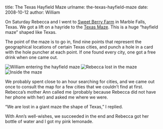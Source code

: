 title: The Texas Hayfield Maze
urlname: the-texas-hayfield-maze
date: 2008-10-12
author: William

On Saturday Rebecca and I went to [Sweet Berry Farm][a] in Marble Falls, Texas.
We got a lift on a hayride to the [Texas Maze][b]. This is a huge
&ldquo;hayfield maze&rdquo; shaped like Texas.

The point of the maze is to go in, find nine points that represent the
geographical locations of certain Texas cities, and punch a hole in a card with
the hole puncher at each point. If one found every city, one got a free drink
when one came out.

<img src="{static}/images/2008-10-11-hayfield-maze-01.jpg" alt="William entering the hayfield maze" class="img-fluid" />

<img src="{static}/images/2008-10-11-hayfield-maze-02.jpg" alt="Rebecca lost in the maze" class="img-fluid" />

<img src="{static}/images/2008-10-11-hayfield-maze-03.jpg" alt="Inside the maze" class="img-fluid" />

We probably spent close to an hour searching for cities, and we came out once to
consult the map for a few cities that we couldn&#x02bc;t find at first.
Rebecca&#x02bc;s mother Ann called me (probably because Rebecca did not have her
phone with her) and asked me where we were.

&ldquo;We are lost in a giant maze the shape of Texas,&rdquo; I replied.

With Ann&#x02bc;s well-wishes, we succeeded in the end and Rebecca got her
bottle of water and I got my pink lemonade.

[a]: https://sweetberryfarm.com/index.html
[b]: https://www.google.com/maps/d/viewer?hl=en&mid=1JLIfpMi7wNWIJAAzKXxSUiVMhHY&ll=30.60980197432596%2C-98.30508199999997&z=17
